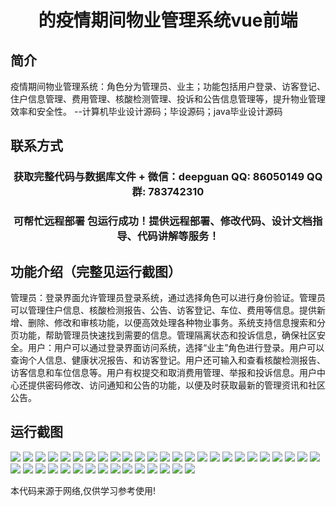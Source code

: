 <p><h1 align="center">的疫情期间物业管理系统vue前端</h1></p>

## 简介
疫情期间物业管理系统：角色分为管理员、业主；功能包括用户登录、访客登记、住户信息管理、费用管理、核酸检测管理、投诉和公告信息管理等，提升物业管理效率和安全性。    --计算机毕业设计源码；毕设源码；java毕业设计源码


## 联系方式
<p><h3 align="center">获取完整代码与数据库文件 + 微信：deepguan QQ: 86050149 QQ群: 783742310</h3></p>
<p><h3 align="center">可帮忙远程部署 包运行成功！提供远程部署、修改代码、设计文档指导、代码讲解等服务！</h3></p>

## 功能介绍（完整见运行截图）
管理员：登录界面允许管理员登录系统，通过选择角色可以进行身份验证。管理员可以管理住户信息、核酸检测报告、公告、访客登记、车位、费用等信息。提供新增、删除、修改和审核功能，以便高效处理各种物业事务。系统支持信息搜索和分页功能，帮助管理员快速找到需要的信息。管理隔离状态和投诉信息，确保社区安全。用户：用户可以通过登录界面访问系统，选择“业主”角色进行登录。用户可以查询个人信息、健康状况报告、和访客登记。用户还可输入和查看核酸检测报告、访客信息和车位信息等。用户有权提交和取消费用管理、举报和投诉信息。用户中心还提供密码修改、访问通知和公告的功能，以便及时获取最新的管理资讯和社区公告。


## 运行截图
![](img/001.jpg)
![](img/002.jpg)
![](img/003.jpg)
![](img/004.jpg)
![](img/005.jpg)
![](img/006.jpg)
![](img/007.jpg)
![](img/008.jpg)
![](img/009.jpg)
![](img/010.jpg)
![](img/011.jpg)
![](img/012.jpg)
![](img/013.jpg)
![](img/014.jpg)
![](img/015.jpg)
![](img/016.jpg)
![](img/017.jpg)
![](img/018.jpg)
![](img/019.jpg)
![](img/020.jpg)
![](img/021.jpg)
![](img/022.jpg)
![](img/023.jpg)
![](img/024.jpg)
![](img/025.jpg)
![](img/026.jpg)
![](img/027.jpg)
![](img/028.jpg)
![](img/029.jpg)
![](img/030.jpg)
![](img/031.jpg)
![](img/032.jpg)
![](img/033.jpg)
![](img/034.jpg)
![](img/035.jpg)
![](img/036.jpg)
![](img/037.jpg)
![](img/038.jpg)
![](img/039.jpg)
![](img/040.jpg)

<p>本代码来源于网络,仅供学习参考使用!</p>
